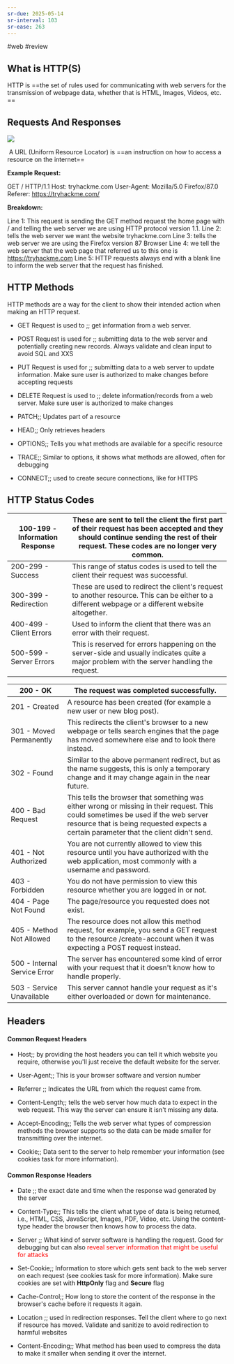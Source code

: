 ```yaml
---
sr-due: 2025-05-14
sr-interval: 103
sr-ease: 263
---
```


#web
#review 

## What is HTTP(S)

HTTP is ==the set of rules used for communicating with web servers for the transmission of webpage data, whether that is HTML, Images, Videos, etc. ==
<!--SR:!2025-05-16,64,230-->

## Requests And Responses

![](https://lh7-rt.googleusercontent.com/docsz/AD_4nXdlH6Gj6-Nu4YblT88kvlJQfQPpg3ppMl_Nha_jEWiooHbkMrBIeGowj-IWKpCaUdTxl9mmKhgSjrPehk4nFGbTYKycJuzq9t5g29kfL8qdW2YIoZD3OwxOoSi0WFqhCVm_iRqFN8G-jBYQwqHDGBy-lMQ?key=NTq2Pa0rYJiIgYCFBEZvGg)


  A URL (Uniform Resource Locator) is ==an instruction on how to access a resource on the internet==
<!--SR:!2025-06-01,98,290-->

**Example Request:**

GET / HTTP/1.1
Host: tryhackme.com
User-Agent: Mozilla/5.0 Firefox/87.0
Referer: https://tryhackme.com/

**Breakdown:** 

Line 1: This request is sending the GET method request the home page with / and telling the web server we are using HTTP protocol version 1.1.
Line 2: tells the web server we want the website tryhackme.com
Line 3: tells the web server we are using the Firefox version 87 Browser
Line 4: we tell the web server that the web page that referred us to this one is https://tryhackme.com
Line 5: HTTP requests always end with a blank line to inform the web server that the request has finished.

## HTTP Methods

HTTP methods are a way for the client to show their intended action when making an HTTP request.

- GET Request is used to ;; get information from a web server.
<!--SR:!2025-04-23,59,250-->
- POST Request is used for ;; submitting data to the web server and potentially creating new records. Always validate and clean input to avoid SQL and XXS
<!--SR:!2025-06-27,73,210-->
- PUT Request is used for ;; submitting data to a web server to update information. Make sure user is authorized to make changes before accepting requests
<!--SR:!2025-04-25,54,250-->
- DELETE Request is used to ;; delete information/records from a web server. Make sure user is authorized to make changes
<!--SR:!2025-07-10,112,290-->
- PATCH;; Updates part of a resource
<!--SR:!2025-07-30,106,267-->
- HEAD;; Only retrieves headers
<!--SR:!2025-04-27,63,287-->
- OPTIONS;; Tells you what methods are available for a specific resource
<!--SR:!2025-05-11,26,247-->
- TRACE;; Similar to options, it shows what methods are allowed, often for debugging
<!--SR:!2025-06-30,76,227-->
- CONNECT;; used to create secure connections, like for HTTPS
<!--SR:!2025-07-14,106,287-->
## HTTP Status Codes

| 100-199 - Information Response | These are sent to tell the client the first part of their request has been accepted and they should continue sending the rest of their request. These codes are no longer very common. |
| ------------------------------ | -------------------------------------------------------------------------------------------------------------------------------------------------------------------------------------- |
| 200-299 - Success              | This range of status codes is used to tell the client their request was successful.                                                                                                    |
| 300-399 - Redirection          | These are used to redirect the client's request to another resource. This can be either to a different webpage or a different website altogether.                                      |
| 400-499 - Client Errors        | Used to inform the client that there was an error with their request.                                                                                                                  |
| 500-599 - Server Errors        | This is reserved for errors happening on the server-side and usually indicates quite a major problem with the server handling the request.                                             |

| 200 - OK                     | The request was completed successfully.                                                                                                                                                                                      |
| ---------------------------- | ---------------------------------------------------------------------------------------------------------------------------------------------------------------------------------------------------------------------------- |
| 201 - Created                | A resource has been created (for example a new user or new blog post).                                                                                                                                                       |
| 301 - Moved Permanently      | This redirects the client's browser to a new webpage or tells search engines that the page has moved somewhere else and to look there instead.                                                                               |
| 302 - Found                  | Similar to the above permanent redirect, but as the name suggests, this is only a temporary change and it may change again in the near future.                                                                               |
| 400 - Bad Request            | This tells the browser that something was either wrong or missing in their request. This could sometimes be used if the web server resource that is being requested expects a certain parameter that the client didn't send. |
| 401 - Not Authorized         | You are not currently allowed to view this resource until you have authorized with the web application, most commonly with a username and password.                                                                          |
| 403 - Forbidden              | You do not have permission to view this resource whether you are logged in or not.                                                                                                                                           |
| 404 - Page Not Found         | The page/resource you requested does not exist.                                                                                                                                                                              |
| 405 - Method Not Allowed     | The resource does not allow this method request, for example, you send a GET request to the resource /create-account when it was expecting a POST request instead.                                                           |
| 500 - Internal Service Error | The server has encountered some kind of error with your request that it doesn't know how to handle properly.                                                                                                                 |
| 503 - Service Unavailable    | This server cannot handle your request as it's either overloaded or down for maintenance.                                                                                                                                    |

## Headers

#### Common Request Headers

- Host;; by providing the host headers you can tell it which website you require, otherwise you'll just receive the default website for the server.
<!--SR:!2025-07-06,98,250-->
- User-Agent;; This is your browser software and version number
<!--SR:!2025-07-11,87,210-->
- Referrer ;; Indicates the URL from which the request came from.
<!--SR:!2025-08-12,119,268-->
- Content-Length;; tells the web server how much data to expect in the web request. This way the server can ensure it isn't missing any data.
<!--SR:!2025-06-26,95,250-->
- Accept-Encoding;; Tells the web server what types of compression methods the browser supports so the data can be made smaller for transmitting over the internet.
<!--SR:!2025-07-12,107,250-->
- Cookie;; Data sent to the server to help remember your information (see cookies task for more information).
<!--SR:!2025-07-08,119,290-->

#### Common Response Headers
- Date ;; the exact date and time when the response wad generated by the server
<!--SR:!2025-07-25,123,308-->
- Content-Type;; This tells the client what type of data is being returned, i.e., HTML, CSS, JavaScript, Images, PDF, Video, etc. Using the content-type header the browser then knows how to process the data.
<!--SR:!2025-05-11,81,270-->
- Server ;; What kind of server software is handling the request. Good for debugging but can also <span style="color:rgb(255, 0, 0)">reveal server information that might be useful for attacks</span>
<!--SR:!2025-09-14,145,268-->
- Set-Cookie;;  Information to store which gets sent back to the web server on each request (see cookies task for more information). Make sure cookies are set with **HttpOnly** flag and **Secure** flag
<!--SR:!2025-04-23,1,130-->
- Cache-Control;; How long to store the content of the response in the browser's cache before it requests it again.
<!--SR:!2025-05-12,62,230-->
- Location ;; used in redirection responses. Tell the client where to go next if resource has moved. Validate and sanitize to avoid redirection to harmful websites
<!--SR:!2025-05-17,58,228-->
- Content-Encoding;; What method has been used to compress the data to make it smaller when sending it over the internet.
<!--SR:!2025-06-28,74,210-->